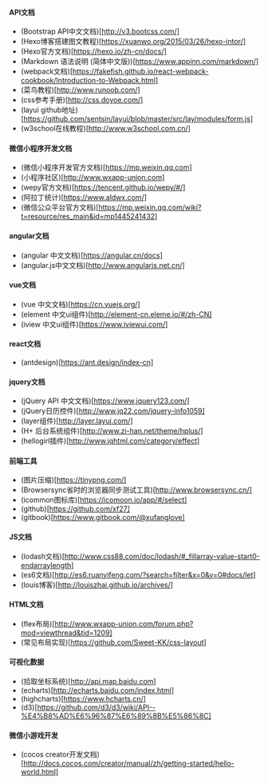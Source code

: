 #### API文档
* (Bootstrap API中文文档)[http://v3.bootcss.com/]
* (Hexo博客搭建图文教程)[https://xuanwo.org/2015/03/26/hexo-intor/]
* (Hexo官方文档)[https://hexo.io/zh-cn/docs/]
* (Markdown 语法说明 (简体中文版))[https://www.appinn.com/markdown/]
* (webpack文档)[https://fakefish.github.io/react-webpack-cookbook/Introduction-to-Webpack.html]
* (菜鸟教程)[http://www.runoob.com/]
* (css参考手册)[http://css.doyoe.com/]
* (layui github地址)[https://github.com/sentsin/layui/blob/master/src/lay/modules/form.js]
* (w3school在线教程)[http://www.w3school.com.cn/]

#### 微信小程序开发文档
* (微信小程序开发官方文档)[https://mp.weixin.qq.com]
* (小程序社区)[http://www.wxapp-union.com]
* (wepy官方文档)[https://tencent.github.io/wepy/#/]
* (阿拉丁统计)[https://www.aldwx.com/]
* (微信公众平台官方文档)[https://mp.weixin.qq.com/wiki?t=resource/res_main&id=mp1445241432]

#### angular文档
* (angular 中文文档)[https://angular.cn/docs]
* (angular.js中文文档)[http://www.angularjs.net.cn/]

#### vue文档
* (vue 中文文档)[https://cn.vuejs.org/]
* (element 中文ui组件)[http://element-cn.eleme.io/#/zh-CN]
* (iview 中文ui组件)[https://www.iviewui.com/]

#### react文档
* (antdesign)[https://ant.design/index-cn]


#### jquery文档
* (jQuery API 中文文档)[https://www.jquery123.com/]
* (jQuery日历控件)[http://www.jq22.com/jquery-info1059]
* (layer组件)[http://layer.layui.com/]
* (H+ 后台系统组件)[http://www.zi-han.net/theme/hplus/]
* (hellogirl插件)[http://www.jqhtml.com/category/effect]


#### 前端工具

* (图片压缩)[https://tinypng.com/]
* (Browsersync省时的浏览器同步测试工具)[http://www.browsersync.cn/]
* (icommon图标库)[https://icomoon.io/app/#/select]
* (github)[https://github.com/xf27]
* (gitbook)[https://www.gitbook.com/@xufanglove]


#### JS文档
* (lodash文档)[http://www.css88.com/doc/lodash/#_fillarray-value-start0-endarraylength]
* (es6文档)[http://es6.ruanyifeng.com/?search=filter&x=0&y=0#docs/let]
* (louis博客)[http://louiszhai.github.io/archives/]

#### HTML文档
* (flex布局)[http://www.wxapp-union.com/forum.php?mod=viewthread&tid=1209]
* (常见布局实现)[https://github.com/Sweet-KK/css-layout]

#### 可视化数据
* (拾取坐标系统)[http://api.map.baidu.com]
* (echarts)[http://echarts.baidu.com/index.html]
* (highcharts)[https://www.hcharts.cn/]
* (d3)[https://github.com/d3/d3/wiki/API--%E4%B8%AD%E6%96%87%E6%89%8B%E5%86%8C]

#### 微信小游戏开发
 * (cocos creator开发文档)[http://docs.cocos.com/creator/manual/zh/getting-started/hello-world.html]
